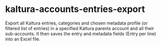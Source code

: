 # kaltura-accounts-entries-export
Export all Kaltura entries, categories and chosen metadata profile (or filtered list of entries) in a specified Kaltura parents account and all their sub-accounts. It then saves the entry and metadata fields (Entry per line) into an Excel file.
